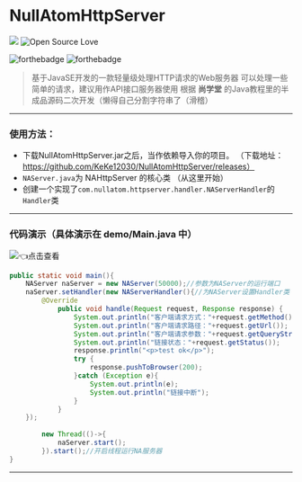 # NullAtomHttpServer

![](https://img.shields.io/badge/license-MIT-blue)  ![Open Source Love](https://camo.githubusercontent.com/d41b9884bd102b525c8fb9a8c3c8d3bbed2b67f0/68747470733a2f2f6261646765732e66726170736f66742e636f6d2f6f732f76312f6f70656e2d736f757263652e7376673f763d313033)

![forthebadge](https://forthebadge.com/images/badges/built-with-love.svg)  ![forthebadge](https://forthebadge.com/images/badges/made-with-java.svg)

> 基于JavaSE开发的一款轻量级处理HTTP请求的Web服务器
> 可以处理一些简单的请求，建议用作API接口服务器使用
> 根据 **尚学堂** 的Java教程里的半成品源码二次开发（懒得自己分割字符串了（滑稽）

---
### 使用方法：
+ 下载NullAtomHttpServer.jar之后，当作依赖导入你的项目。
  （下载地址：https://github.com/KeKe12030/NullAtomHttpServer/releases）
+ `NAServer.java`为 NAHttpServer 的核心类 （从这里开始）
+ 创建一个实现了`com.nullatom.httpserver.handler.NAServerHandler`的`Handler`类

---

### 代码演示（具体演示在 demo/Main.java 中）

[![](https://img.shields.io/badge/Demo-Main.java-lightgrey)](https://github.com/KeKe12030/NullAtomHttpServer/blob/master/demo/Main.java)👈点击查看

```java
public static void main(){
    NAServer naServer = new NAServer(50000);//参数为NAServer的运行端口
    naServer.setHandler(new NAServerHandler(){//为NAServer设置Handler类
        @Override
            public void handle(Request request, Response response) {
                System.out.println("客户端请求方式："+request.getMethod());
                System.out.println("客户端请求路径："+request.getUrl());
                System.out.println("客户端请求参数："+request.getQueryStr());
                System.out.println("链接状态："+request.getStatus());
                response.println("<p>test ok</p>");
                try {
                    response.pushToBrowser(200);
                }catch (Exception e){
                    System.out.println(e);
                    System.out.println("链接中断");
                }
            }
    });
    
        new Thread(()->{
            naServer.start();
        }).start();//开启线程运行NA服务器
}
```

---

